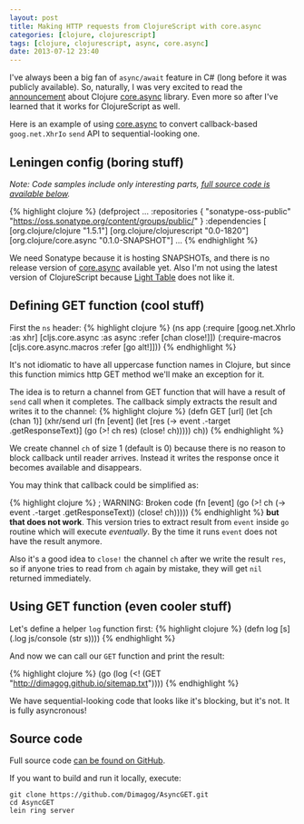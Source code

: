```yaml
---
layout: post
title: Making HTTP requests from ClojureScript with core.async
categories: [clojure, clojurescript]
tags: [clojure, clojurescript, async, core.async]
date: 2013-07-12 23:40
---
```

I've always been a big fan of `async/await` feature in C# (long before it was publicly available).
So, naturally, I was very excited to read the [announcement] about Clojure [core.async][] library. 
Even more so after I've learned that it works for ClojureScript as well.

Here is an example of using [core.async][] to convert callback-based `goog.net.XhrIo` `send` API to
sequential-looking one.

[core.async]: https://github.com/clojure/core.async
[announcement]: http://clojure.com/blog/2013/06/28/clojure-core-async-channels.html

## Leningen config (boring stuff)

*Note: Code samples include only interesting parts, [full source code is available below](#src).*

{% highlight clojure %}
(defproject ...
  :repositories {
    "sonatype-oss-public" "https://oss.sonatype.org/content/groups/public/"
  }
  :dependencies [
    [org.clojure/clojure "1.5.1"]
    [org.clojure/clojurescript "0.0-1820"] 
    [org.clojure/core.async "0.1.0-SNAPSHOT"]
  ...
{% endhighlight %}

We need Sonatype because it is hosting SNAPSHOTs, and there is no release version of [core.async][] available yet.
Also I'm not using the latest version of ClojureScript because [Light Table](http://www.lighttable.com/) does not like it.

## Defining GET function (cool stuff)
First the `ns` header:
{% highlight clojure %}
(ns app
  (:require
    [goog.net.XhrIo :as xhr]
    [cljs.core.async :as async :refer [chan close!]])
  (:require-macros
    [cljs.core.async.macros :refer [go alt!]]))
{% endhighlight %}

It's not idiomatic to have all uppercase function names in Clojure, but since this function mimics
http GET method we'll make an exception for it.

The idea is to return a channel from GET function that will have a result of `send` call
when it completes. The callback simply extracts the result and writes it to the channel:
{% highlight clojure %}
(defn GET [url]
  (let [ch (chan 1)]
    (xhr/send url
              (fn [event]
                (let [res (-> event .-target .getResponseText)]
                  (go (>! ch res)
                      (close! ch)))))
    ch))
{% endhighlight %}

We create channel `ch` of size 1 (default is 0) because there is no reason to block callback until reader arrives.
Instead it writes the response once it becomes available and disappears.

You may think that callback could be simplified as:

{% highlight clojure %}
; WARNING: Broken code
              (fn [event]
                (go (>! ch (-> event .-target .getResponseText))
                (close! ch)))))
{% endhighlight %}
**but that does not work**. This version tries to extract result from `event` inside `go`
routine which will execute *eventually*. By the time it runs `event` does not have the result anymore.

Also it's a good idea to `close!` the channel `ch` after we write the result `res`, so if anyone tries
to read from `ch` again by mistake, they will get `nil` returned immediately.

## Using GET function (even cooler stuff)
Let's define a helper `log` function first:
{% highlight clojure %}
(defn log [s]
  (.log js/console (str s))))
{% endhighlight %}

And now we can call our `GET` function and print the result:

{% highlight clojure %}
(go
  (log (<! (GET "http://dimagog.github.io/sitemap.txt"))))
{% endhighlight %}

We have sequential-looking code that looks like it's blocking, but it's not. It is fully asyncronous!

## <a name="src"> </a> Source code
Full source code [can be found on GitHub][github].

If you want to build and run it locally, execute:

    git clone https://github.com/Dimagog/AsyncGET.git
    cd AsyncGET
    lein ring server

[github]: https://github.com/Dimagog/AsyncGET
